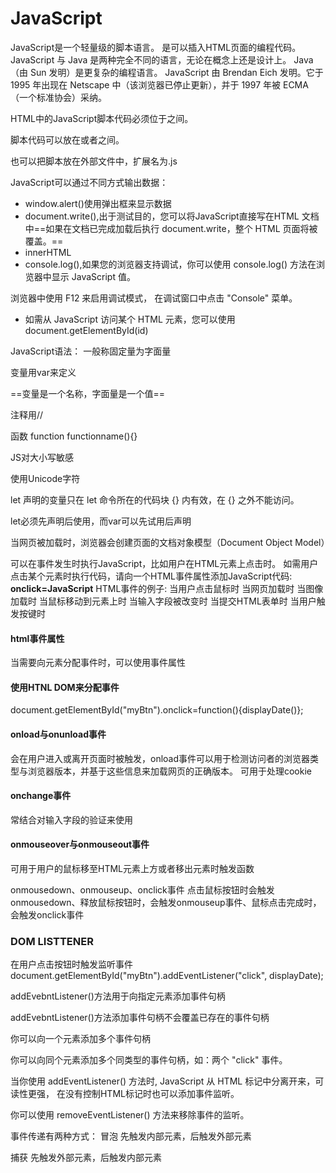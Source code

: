 # JavaScript
JavaScript是一个轻量级的脚本语言。
是可以插入HTML页面的编程代码。
JavaScript 与 Java 是两种完全不同的语言，无论在概念上还是设计上。
Java（由 Sun 发明）是更复杂的编程语言。
JavaScript 由 Brendan Eich 发明。它于 1995 年出现在 Netscape 中（该浏览器已停止更新），并于 1997 年被 ECMA（一个标准协会）采纳。

HTML中的JavaScript脚本代码必须位于<script>与</script>之间。

脚本代码可以放在<body></body>或者<head></head>之间。

也可以把脚本放在外部文件中，扩展名为.js

JavaScript可以通过不同方式输出数据：

- window.alert()使用弹出框来显示数据
- document.write(),出于测试目的，您可以将JavaScript直接写在HTML 文档中==如果在文档已完成加载后执行 document.write，整个 HTML 页面将被覆盖。==
- innerHTML
- console.log(),如果您的浏览器支持调试，你可以使用 console.log() 方法在浏览器中显示 JavaScript 值。

浏览器中使用 F12 来启用调试模式， 在调试窗口中点击 "Console" 菜单。
- 如需从 JavaScript 访问某个 HTML 元素，您可以使用 document.getElementById(id) 

JavaScript语法：
一般称固定量为字面量

变量用var来定义

==变量是一个名称，字面量是一个值==

注释用//

函数
function functionname(){}

JS对大小写敏感

使用Unicode字符

let 声明的变量只在 let 命令所在的代码块 {} 内有效，在 {} 之外不能访问。

let必须先声明后使用，而var可以先试用后声明

当网页被加载时，浏览器会创建页面的文档对象模型（Document Object Model）

可以在事件发生时执行JavaScript，比如用户在HTML元素上点击时。
如需用户点击某个元素时执行代码，请向一个HTML事件属性添加JavaScript代码:
**onclick=JavaScript**
HTML事件的例子:
当用户点击鼠标时
当网页加载时
当图像加载时
当鼠标移动到元素上时
当输入字段被改变时
当提交HTML表单时
当用户触发按键时

#### html事件属性
当需要向元素分配事件时，可以使用事件属性

#### 使用HTNL DOM来分配事件
document.getElementById("myBtn").onclick=function(){displayDate()};

#### onload与onunload事件
会在用户进入或离开页面时被触发，onload事件可以用于检测访问者的浏览器类型与浏览器版本，并基于这些信息来加载网页的正确版本。
可用于处理cookie

#### onchange事件
常结合对输入字段的验证来使用

#### onmouseover与onmouseout事件
可用于用户的鼠标移至HTML元素上方或者移出元素时触发函数

onmousedown、onmouseup、onclick事件
点击鼠标按钮时会触发onmousedown、释放鼠标按钮时，会触发onmouseup事件、鼠标点击完成时，会触发onclick事件

### DOM LISTTENER
在用户点击按钮时触发监听事件
document.getElementById("myBtn").addEventListener("click", displayDate);

addEvebntListener()方法用于向指定元素添加事件句柄

addEvebntListener()方法添加事件句柄不会覆盖已存在的事件句柄

你可以向一个元素添加多个事件句柄

你可以向同个元素添加多个同类型的事件句柄，如：两个 "click" 事件。

当你使用 addEventListener() 方法时, JavaScript 从 HTML 标记中分离开来，可读性更强， 在没有控制HTML标记时也可以添加事件监听。

你可以使用 removeEventListener() 方法来移除事件的监听。

事件传递有两种方式：
冒泡
先触发内部元素，后触发外部元素

捕获
先触发外部元素，后触发内部元素



